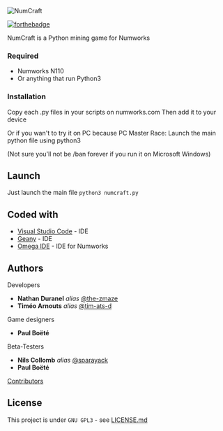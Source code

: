 

![NumCraft](/home/the_zmaze/Documents/Codage/python/Projects/MineText/NumCraft.png)

[![forthebadge](https://forthebadge.com/images/badges/made-with-python.svg)](http://forthebadge.com)

NumCraft is a Python mining game for Numworks

### Required

- Numworks N110
- Or anything that run Python3

### Installation

Copy each .py files in your scripts on numworks.com
Then add it to your device

Or if you wan't to try it on PC because PC Master Race:
Launch the main python file using python3

(Not sure you'll not be /ban forever if you run it on Microsoft Windows)

## Launch

Just launch the main file
    `python3 numcraft.py`

## Coded with

* [Visual Studio Code](code.visualstudio.com) - IDE
* [Geany](http://geany.org) - IDE
* [Omega IDE](http://getomega.dev/ide) - IDE for Numworks

## Authors

Developers
* **Nathan Duranel** _alias_ [@the-zmaze](https://github.com/The-ZmaZe)
* **Timéo Arnouts** _alias_ [@tim-ats-d](https://github.com/Tim-ats-d)

Game designers
* **Paul Boëté**

Beta-Testers
* **Nils Collomb** _alias_ [@sparayack](https://github.com/Sparayack)
* **Paul Boëté**

[Contributors](https://github.com/club-de-math/Numcraft/contributors)

## License

This project is under ``GNU GPL3`` - see [LICENSE.md](LICENSE.md)
